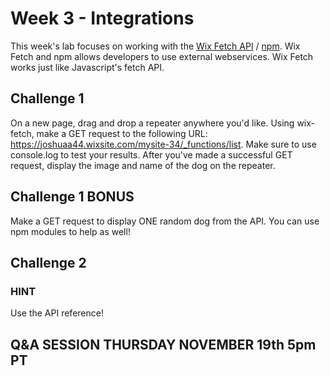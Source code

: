 # Week 3 - Integrations
This week's lab focuses on working with the [Wix Fetch API](https://www.wix.com/corvid/reference/wix-fetch/fetch) / [npm](https://www.wix.com/corvid/feature/npm-packages). Wix Fetch and npm allows developers to use external webservices. Wix Fetch works just like Javascript's fetch API.

## Challenge 1

On a new page, drag and drop a repeater anywhere you'd like. Using wix-fetch, make a GET request to the following URL: https://joshuaa44.wixsite.com/mysite-34/_functions/list. Make sure to use console.log to test your results. After you've made a successful GET request, display the image and name of the dog on the repeater.

## Challenge 1 BONUS 

Make a GET request to display ONE random dog from the API. You can use npm modules to help as well! 


## Challenge 2




### HINT
Use the API reference! 
## Q&A SESSION THURSDAY NOVEMBER 19th 5pm PT
